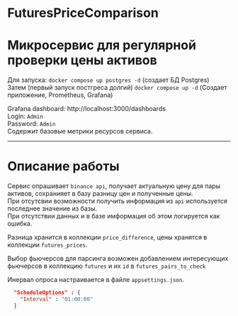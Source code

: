 # FuturesPriceComparison
# Микросервис для регулярной проверки цены активов

Для запуска:
`docker compose up postgres -d` (создает БД Postgres)  
Затем (первый запуск постгреса долгий)
`docker compose up -d` (Создает приложение, Prometheus, Grafana)  


Grafana dashboard: http://localhost:3000/dashboards  
Login: `Admin`  
Password: `Admin`  
Содержит базовые метрики ресурсов сервиса.

---

# Описание работы

Сервис опрашивает `binance api`, получает актуальную цену для пары активов, сохранияет в базу разницу цен и полученные цены.  
При отсутсвии возможности получить информация из `api` используется последнее значение из базы.  
При отсутствии данных и в базе имформация об этом логируется как ошибка.  

Разница хранится в коллекции `price_difference`, цены хранятся в коллекции `futures_prices`.  

Выбор фьючерсов для парсинга возможен добавлением интересующих фьючерсов в коллекцию `futures` и их `id` в `futures_pairs_to_check`  

Инервал опроса настраивается в файле `appsettings.json`.

``` json
  "ScheduleOptions" : {
    "Interval" : "01:00:00"
  }
```
